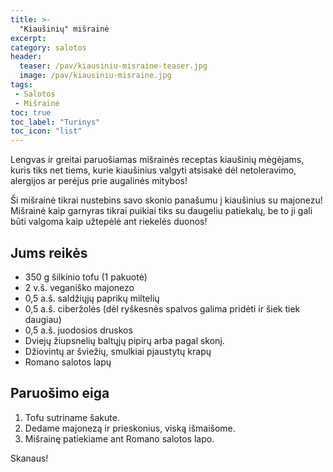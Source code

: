 ```yaml
---
title: >-
  "Kiaušinių" mišrainė
excerpt:
category: salotos
header:
  teaser: /pav/kiausiniu-misraine-teaser.jpg
  image: /pav/kiausiniu-misraine.jpg
tags:
 - Salotos
 - Mišrainė
toc: true
toc_label: "Turinys"
toc_icon: "list"
---
```


Lengvas ir greitai paruošiamas mišrainės receptas kiaušinių mėgėjams, kuris tiks net tiems, kurie kiaušinius valgyti atsisakė dėl netoleravimo, alergijos ar perėjus prie augalinės mitybos! 

Ši mišrainė tikrai nustebins savo skonio panašumu į kiaušinius su majonezu! Mišrainė kaip garnyras tikrai puikiai tiks su daugeliu patiekalų, be to ji gali būti valgoma kaip užtepėlė ant riekelės duonos!

## Jums reikės

* 350 g šilkinio tofu (1 pakuotė)
* 2 v.š. veganiško majonezo
* 0,5 a.š. saldžiųjų paprikų miltelių
* 0,5 a.š. ciberžolės (dėl ryškesnės spalvos galima pridėti ir šiek tiek daugiau)
* 0,5 a.š. juodosios druskos
* Dviejų žiupsnelių baltųjų pipirų arba pagal skonį.
* Džiovintų ar šviežių, smulkiai pjaustytų krapų
* Romano salotos lapų

## Paruošimo eiga

1. Tofu sutriname šakute.
2. Dedame majonezą ir prieskonius, viską išmaišome.
3. Mišrainę patiekiame ant Romano salotos lapo.

Skanaus! 